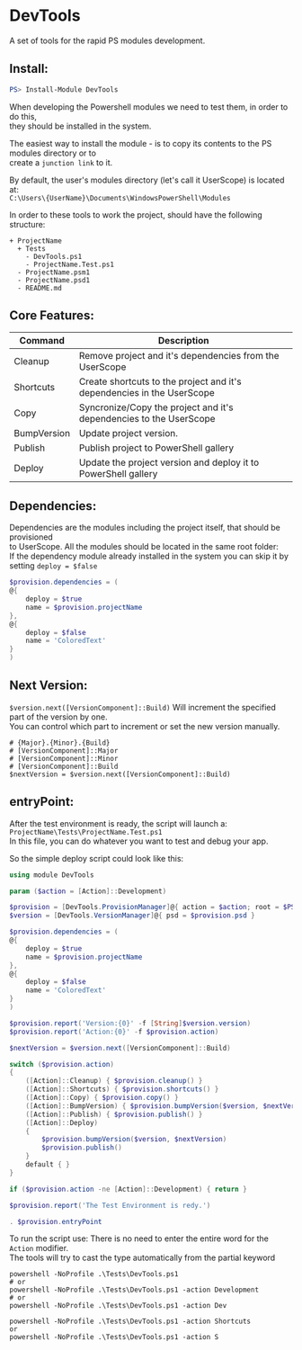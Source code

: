 # DevTools

A set of tools for the rapid PS modules development.


## Install:

```powershell
PS> Install-Module DevTools
```

When developing the Powershell modules we need to test them, in order to do this,<br>
they should be installed in the system. 

The easiest way to install the module - is to copy its contents to the PS modules directory or to<br>
create a `junction link` to it.

By default, the user's modules directory (let's call it UserScope) is located at:<br>
`C:\Users\{UserName}\Documents\WindowsPowerShell\Modules`

In order to these tools to work the project, should have the following structure:

```
+ ProjectName
  + Tests
    - DevTools.ps1
    - ProjectName.Test.ps1
  - ProjectName.psm1
  - ProjectName.psd1
  - README.md
```

## Core Features:

| Command   | Description |
| --------- | ----------- |
Cleanup     | Remove project and it's dependencies from the UserScope
Shortcuts   | Create shortcuts to the project and it's dependencies in the UserScope
Copy        | Syncronize/Copy the project and it's dependencies to the UserScope
BumpVersion | Update project version.
Publish     | Publish project to PowerShell gallery
Deploy      | Update the project version and deploy it to PowerShell gallery

## Dependencies:

Dependencies are the modules including the project itself, that should be provisioned<br>
to UserScope. All the modules should be located in the same root folder:<br>
If the dependency module already installed in the system you can skip it by setting `deploy = $false`

``` Powershell
$provision.dependencies = (
@{
    deploy = $true
    name = $provision.projectName
},
@{
    deploy = $false
    name = 'ColoredText'
}
)
```

## Next Version:

`$version.next([VersionComponent]::Build)` Will increment the specified part of the version by one.<br>
You can control which part to increment or set the new version manually.

```
# {Major}.{Minor}.{Build}
# [VersionComponent]::Major 
# [VersionComponent]::Minor
# [VersionComponent]::Build
$nextVersion = $version.next([VersionComponent]::Build)
```
## entryPoint:
 
 After the test environment is ready, the script will launch a:<br>
`ProjectName\Tests\ProjectName.Test.ps1`<br>
In this file, you can do whatever you want to test and debug your app.

So the simple deploy script could look like this:

```powershell
using module DevTools

param ($action = [Action]::Development)

$provision = [DevTools.ProvisionManager]@{ action = $action; root = $PSScriptRoot}
$version = [DevTools.VersionManager]@{ psd = $provision.psd }

$provision.dependencies = (
@{
    deploy = $true
    name = $provision.projectName
},
@{
    deploy = $false
    name = 'ColoredText'
}
)

$provision.report('Version:{0}' -f [String]$version.version)
$provision.report('Action:{0}' -f $provision.action)

$nextVersion = $version.next([VersionComponent]::Build)

switch ($provision.action)
{
    ([Action]::Cleanup) { $provision.cleanup() }
    ([Action]::Shortcuts) { $provision.shortcuts() }
    ([Action]::Copy) { $provision.copy() }
    ([Action]::BumpVersion) { $provision.bumpVersion($version, $nextVersion) }
    ([Action]::Publish) { $provision.publish() }
    ([Action]::Deploy)
    {
        $provision.bumpVersion($version, $nextVersion)
        $provision.publish()
    }
    default { }
}

if ($provision.action -ne [Action]::Development) { return }

$provision.report('The Test Environment is redy.')

. $provision.entryPoint

```

To run the script use:
There is no need to enter the entire word for the `Action` modifier.<br>
The tools will try to cast the type automatically from the partial keyword

```shell
powershell -NoProfile .\Tests\DevTools.ps1
# or
powershell -NoProfile .\Tests\DevTools.ps1 -action Development
# or
powershell -NoProfile .\Tests\DevTools.ps1 -action Dev

powershell -NoProfile .\Tests\DevTools.ps1 -action Shortcuts
or 
powershell -NoProfile .\Tests\DevTools.ps1 -action S
```

